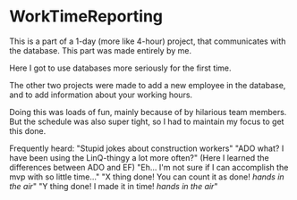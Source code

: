 # WorkTimeReporting
This is a part of a 1-day (more like 4-hour) project, that communicates with the database. This part was made entirely by me.

Here I got to use databases more seriously for the first time.

The other two projects were made to add a new employee in the database, and to add information about your working hours.

Doing this was loads of fun, mainly because of by hilarious team members. But the schedule was also super tight,
so I had to maintain my focus to get this done.

Frequently heard: "Stupid jokes about construction workers"
"ADO what? I have been using the LinQ-thingy a lot more often?" (Here I learned the differences between ADO and EF)
"Eh... I'm not sure if I can accomplish the mvp with so little time..."
"X thing done! You can count it as done! *hands in the air*"
"Y thing done! I made it in time! *hands in the air*"
